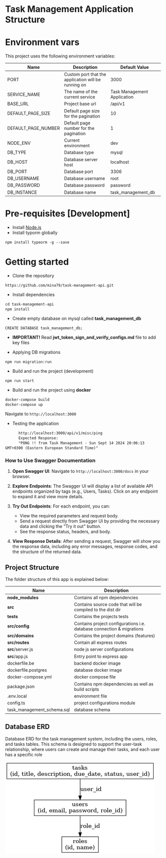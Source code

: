 # Task Management Application Structure

# Environment vars

This project uses the following environment variables:

| Name                | Description                                         | Default Value               |
| ------------------- | --------------------------------------------------- | --------------------------- |
| PORT                | Custom port that the application will be running on | 3000                        |
| SERVICE_NAME        | The name of the current service                     | Task Management Application |
| BASE_URL            | Project base url                                    | /api/v1                     |
| DEFAULT_PAGE_SIZE   | Default page size for the pagination                | 10                          |
| DEFAULT_PAGE_NUMBER | Default page number for the pagination              | 1                           |
| NODE_ENV            | Current environment                                 | dev                         |
| DB_TYPE             | Database type                                       | mysql                       |
| DB_HOST             | Database server host                                | localhost                   |
| DB_PORT             | Database port                                       | 3306                        |
| DB_USERNAME         | Database username                                   | root                        |
| DB_PASSWORD         | Database password                                   | password                    |
| DB_INSTANCE         | Database name                                       | task_management_db          |

# Pre-requisites [Development]

- Install [Node.js](https://nodejs.org/en/)
- Install typorm globally

```
npm install typeorm -g --save
```

# Getting started

- Clone the repository

```
https://github.com/mina79/task-management-api.git
```

- Install dependencies

```
cd task-management-api
npm install
```

- Create empty database on mysql called **task_management_db**

```
CREATE DATABASE task_management_db;
```

- **IMPORTANT!** Read **jwt_token_sign_and_verify_configs.md** file to add key files

- Applying DB migrations

```
npm run migration:run
```

- Build and run the project (development)

```
npm run start
```

- Build and run the project using **docker**

```
docker-compose build
docker-compose up
```

Navigate to `http://localhost:3000`

- Testing the application

```
      http://localhost:3000/api/v1/misc/ping
      Expected Response:
      "PONG !! from Task Management - Sun Sept 14 2024 20:06:13 GMT+0300 (Eastern European Standard Time)"
```

### How to Use Swagger Documentation

1. **Open Swagger UI**: Navigate to `http://localhost:3000/docs` in your browser.

2. **Explore Endpoints**: The Swagger UI will display a list of available API endpoints organized by tags (e.g., Users, Tasks). Click on any endpoint to expand it and view more details.

3. **Try Out Endpoints**: For each endpoint, you can:

   - View the required parameters and request body.
   - Send a request directly from Swagger UI by providing the necessary data and clicking the "Try it out" button.
   - See the response status, headers, and body.

4. **View Response Details**: After sending a request, Swagger will show you the response data, including any error messages, response codes, and the structure of the returned data.

## Project Structure

The folder structure of this app is explained below:

| Name                       | Description                                                           |
| -------------------------- | --------------------------------------------------------------------- |
| **node_modules**           | Contains all npm dependencies                                         |
| **src**                    | Contains source code that will be compiled to the dist dir            |
| **tests**                  | Contains the projects tests                                           |
| **src/config**             | Contains project configurations i.e. database connection & migrations |
| **src/domains**            | Contains the project domains (features)                               |
| **src/routes**             | Contain all express routes                                            |
| **src**/server.js          | node js server configurations                                         |
| **src**/app.js             | Entry point to express app                                            |
| dockerfile.be              | backend docker image                                                  |
| dockerfile.postgres        | database docker image                                                 |
| docker-compose.yml         | docker compose file                                                   |
| package.json               | Contains npm dependencies as well as build scripts                    |
| .env.local                 | environment file                                                      |
| config.ts                  | project configurations module                                         |
| task_management_schema.sql | database schema                                                       |

## Database ERD

Database ERD for the task management system, including the users, roles, and tasks tables. This schema is designed to support the user-task relationship, where users can create and manage their tasks, and each user has a specific role

![ERD Diagram](files/docs/task_management_erd.png)
